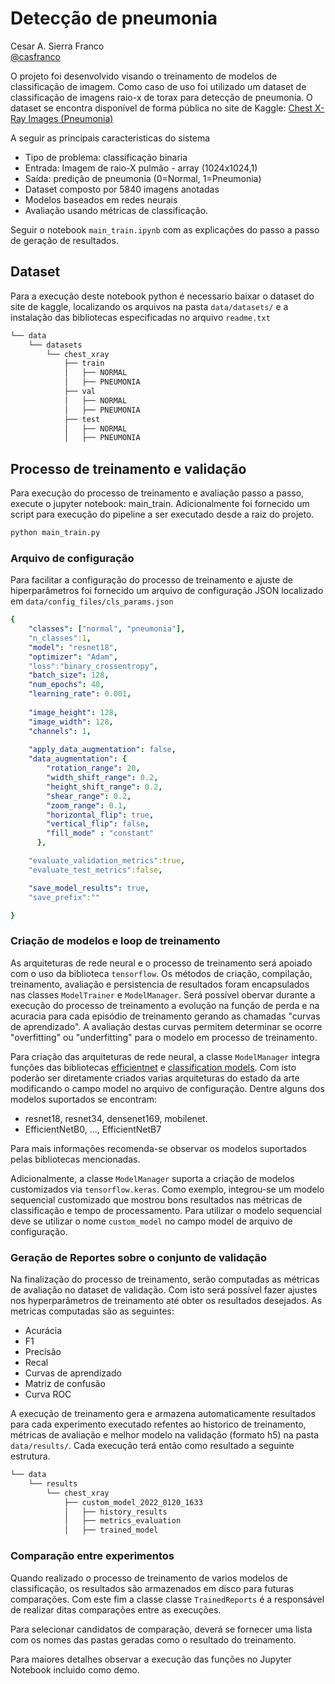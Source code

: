 # Detecção de pneumonia
Cesar A. Sierra Franco <br>
[@casfranco](https://twitter.com/casfranco)


O projeto foi desenvolvido visando o treinamento de modelos de classificação de imagem. Como caso de uso foi utilizado um dataset de classificação de imagens raio-x de torax para detecção de pneumonia. O dataset se encontra disponível de forma pública no site de Kaggle: [Chest X-Ray Images (Pneumonia)](https://www.kaggle.com/paultimothymooney/chest-xray-pneumonia)

A seguir as principais caracteristicas do sistema

- Tipo de problema: classificação binaria
- Entrada: Imagem de raio-X pulmão - array (1024x1024,1)
- Saída: predição de pneumonia (0=Normal, 1=Pneumonia)
- Dataset composto por 5840 imagens anotadas
- Modelos baseados em redes neurais
- Avaliação usando métricas de classificação.

Seguir o notebook `main_train.ipynb` com as explicações do passo a passo de geração de resultados.

## Dataset

Para a execução deste notebook python é necessario baixar o dataset do site de kaggle, localizando os arquivos na pasta `data/datasets/` e a instalação das bibliotecas especificadas no arquivo `readme.txt`

```bash
└── data
    └── datasets
        └── chest_xray
            ├── train
            │   ├── NORMAL
            │   ├── PNEUMONIA
            ├── val
            │   ├── NORMAL
            │   ├── PNEUMONIA
            ├── test
            │   ├── NORMAL
            │   ├── PNEUMONIA                    
```
## Processo de treinamento e validação

Para execução do processo de treinamento e avaliação passo a passo, execute o jupyter notebook: main_train. Adicionalmente foi fornecido um script para execução do pipeline a ser executado desde a raiz do projeto.

```bash
python main_train.py
```

### Arquivo de configuração
Para facilitar a configuração do processo de treinamento e ajuste de hiperparâmetros foi fornecido um arquivo de configuração JSON localizado em `data/config_files/cls_params.json`

```yaml
{
    "classes": ["normal", "pneumonia"],
    "n_classes":1,
    "model": "resnet18",
    "optimizer": "Adam",
    "loss":"binary_crossentropy",
    "batch_size": 128,
    "num_epochs": 40,
    "learning_rate": 0.001,
  
    "image_height": 128,
    "image_width": 128,
    "channels": 1,
  
    "apply_data_augmentation": false,
    "data_augmentation": {
        "rotation_range": 20,
        "width_shift_range": 0.2,
        "height_shift_range": 0.2,
        "shear_range": 0.2,
        "zoom_range": 0.1,
        "horizontal_flip": true,
        "vertical_flip": false,
        "fill_mode" : "constant"
      },

    "evaluate_validation_metrics":true,
    "evaluate_test_metrics":false,

    "save_model_results": true,
    "save_prefix":""

}
```

### Criação de modelos e loop de treinamento


As arquiteturas de rede neural e o processo de treinamento será apoiado com o uso da biblioteca `tensorflow`. Os métodos de criação, compilação, treinamento, avaliação e persistencia de resultados foram encapsulados nas classes `ModelTrainer` e `ModelManager`. Será possível obervar durante a execução do processo de treinamento a evolução na função de perda e na acuracia para cada episódio de treinamento gerando as chamadas "curvas de aprendizado". A avaliação destas curvas permitem determinar se ocorre "overfitting" ou "underfitting" para o modelo em processo de treinamento.<br>

Para criação das arquiteturas de rede neural, a classe `ModelManager` integra funções das bibliotecas [efficientnet](https://github.com/qubvel/efficientnet) e [classification models](https://github.com/qubvel/classification_models). Com isto poderão ser diretamente criados varias arquiteturas do estado da arte modificando o campo model no arquivo de configuração. Dentre alguns dos modelos suportados se encontram:

- resnet18, resnet34, densenet169, mobilenet.
- EfficientNetB0, ..., EfficientNetB7

Para mais informações recomenda-se observar os modelos suportados pelas bibliotecas mencionadas.<br>

Adicionalmente, a classe `ModelManager` suporta a criação de modelos customizados via `tensorflow.keras`. Como exemplo, integrou-se um modelo sequencial customizado que mostrou bons resultados nas métricas de classificação e tempo de processamento. Para utilizar o modelo sequencial deve se utilizar o nome `custom_model` no campo model de arquivo de configuração.

### Geração de Reportes sobre o conjunto de validação

Na finalização do processo de treinamento, serão computadas as métricas de avaliação no dataset de validação. Com isto será possível fazer ajustes nos hyperparâmetros de treinamento até obter os resultados desejados. As metricas computadas são as seguintes:
- Acurácia
- F1
- Precisão
- Recal
- Curvas de aprendizado
- Matriz de confusão
- Curva ROC

A execução de treinamento gera e armazena automaticamente resultados para cada experimento executado refentes ao historico de treinamento, métricas de avaliação e melhor modelo na validação (formato h5) na pasta `data/results/`. Cada execução terá então como resultado a seguinte estrutura. 

```bash
└── data
    └── results
        └── chest_xray
            ├── custom_model_2022_0120_1633
            │   ├── history_results
            │   ├── metrics_evaluation
            │   ├── trained_model                    
```

### Comparação entre experimentos
Quando realizado o processo de treinamento de varios modelos de classificação, os resultados são armazenados em disco para futuras comparações. Com este fim a classe classe `TrainedReports` é a responsável de realizar ditas comparações entre as execuções. <br>

Para selecionar candidatos de comparação, deverá se fornecer uma lista com os nomes das pastas geradas como o resultado do treinamento. 

Para maiores detalhes observar a execução das funções no Jupyter Notebook incluido como demo.
